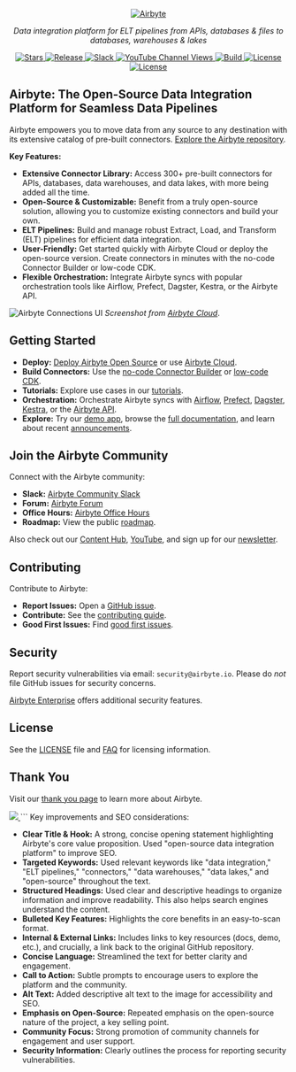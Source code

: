 <p align="center">
  <a href="https://airbyte.com"><img src="https://assets.website-files.com/605e01bc25f7e19a82e74788/624d9c4a375a55100be6b257_Airbyte_logo_color_dark.svg" alt="Airbyte"></a>
</p>

<p align="center">
  <em>Data integration platform for ELT pipelines from APIs, databases & files to databases, warehouses & lakes</em>
</p>

<p align="center">
<a href="https://github.com/airbytehq/airbyte/stargazers/" target="_blank">
    <img src="https://img.shields.io/github/stars/airbytehq/airbyte?style=social&label=Star&maxAge=2592000" alt="Stars">
</a>
<a href="https://github.com/airbytehq/airbyte/releases" target="_blank">
    <img src="https://img.shields.io/github/v/release/airbytehq/airbyte?color=white" alt="Release">
</a>
<a href="https://airbytehq.slack.com/" target="_blank">
    <img src="https://img.shields.io/badge/slack-join-white.svg?logo=slack" alt="Slack">
</a>
<a href="https://www.youtube.com/c/AirbyteHQ/?sub_confirmation=1" target="_blank">
    <img alt="YouTube Channel Views" src="https://img.shields.io/youtube/channel/views/UCQ_JWEFzs1_INqdhIO3kmrw?style=social">
</a>
<a href="https://github.com/airbytehq/airbyte/actions/workflows/gradle.yml" target="_blank">
    <img src="https://img.shields.io/github/actions/workflow/status/airbytehq/airbyte/gradle.yml?branch=master" alt="Build">
</a>
<a href="https://github.com/airbytehq/airbyte/tree/master/docs/project-overview/licenses" target="_blank">
    <img src="https://img.shields.io/static/v1?label=license&message=MIT&color=white" alt="License">
</a>
<a href="https://github.com/airbytehq/airbyte/tree/master/docs/project-overview/licenses" target="_blank">
    <img src="https://img.shields.io/static/v1?label=license&message=ELv2&color=white" alt="License">
</a>
</p>

## Airbyte: The Open-Source Data Integration Platform for Seamless Data Pipelines

Airbyte empowers you to move data from any source to any destination with its extensive catalog of pre-built connectors.  [Explore the Airbyte repository](https://github.com/airbytehq/airbyte).

**Key Features:**

*   **Extensive Connector Library:** Access 300+ pre-built connectors for APIs, databases, data warehouses, and data lakes, with more being added all the time.
*   **Open-Source & Customizable:** Benefit from a truly open-source solution, allowing you to customize existing connectors and build your own.
*   **ELT Pipelines:** Build and manage robust Extract, Load, and Transform (ELT) pipelines for efficient data integration.
*   **User-Friendly:** Get started quickly with Airbyte Cloud or deploy the open-source version.  Create connectors in minutes with the no-code Connector Builder or low-code CDK.
*   **Flexible Orchestration:** Integrate Airbyte syncs with popular orchestration tools like Airflow, Prefect, Dagster, Kestra, or the Airbyte API.

![Airbyte Connections UI](https://github.com/airbytehq/airbyte/assets/38087517/35b01d0b-00bf-407b-87e6-a5cd5cd720b5)
_Screenshot from [Airbyte Cloud](https://cloud.airbyte.com/signup)_.

## Getting Started

*   **Deploy:** [Deploy Airbyte Open Source](https://docs.airbyte.com/quickstart/deploy-airbyte) or use [Airbyte Cloud](https://docs.airbyte.com/cloud/getting-started-with-airbyte-cloud).
*   **Build Connectors:** Use the [no-code Connector Builder](https://docs.airbyte.com/connector-development/connector-builder-ui/overview) or [low-code CDK](https://docs.airbyte.com/connector-development/config-based/low-code-cdk-overview).
*   **Tutorials:** Explore use cases in our [tutorials](https://airbyte.com/tutorials).
*   **Orchestration:**  Orchestrate Airbyte syncs with [Airflow](https://docs.airbyte.com/operator-guides/using-the-airflow-airbyte-operator), [Prefect](https://docs.airbyte.com/operator-guides/using-prefect-task), [Dagster](https://docs.airbyte.com/operator-guides/using-dagster-integration), [Kestra](https://docs.airbyte.com/operator-guides/using-kestra-plugin), or the [Airbyte API](https://reference.airbyte.com/reference/start).
*   **Explore:** Try our [demo app](https://demo.airbyte.io/), browse the [full documentation](https://docs.airbyte.com/), and learn about recent [announcements](https://airbyte.com/blog-categories/company-updates).

## Join the Airbyte Community

Connect with the Airbyte community:

*   **Slack:** [Airbyte Community Slack](https://airbyte.com/community)
*   **Forum:** [Airbyte Forum](https://github.com/airbytehq/airbyte/discussions)
*   **Office Hours:** [Airbyte Office Hours](https://airbyte.io/daily-office-hours/)
*   **Roadmap:** View the public [roadmap](https://github.com/orgs/airbytehq/projects/37/views/1?pane=issue&itemId=26937554).

Also check out our [Content Hub](https://airbyte.com/content-hub), [YouTube](https://www.youtube.com/c/AirbyteHQ), and sign up for our [newsletter](https://airbyte.com/newsletter).

## Contributing

Contribute to Airbyte:

*   **Report Issues:** Open a [GitHub issue](https://github.com/airbytehq/airbyte/issues/new/choose).
*   **Contribute:** See the [contributing guide](https://docs.airbyte.com/contributing-to-airbyte/).
*   **Good First Issues:** Find [good first issues](https://github.com/airbytehq/airbyte/labels/contributor-program).

## Security

Report security vulnerabilities via email: `security@airbyte.io`.  Please do *not* file GitHub issues for security concerns.

[Airbyte Enterprise](https://airbyte.com/airbyte-enterprise) offers additional security features.

## License

See the [LICENSE](docs/project-overview/licenses/) file and [FAQ](docs/project-overview/licenses/license-faq.md) for licensing information.

## Thank You

Visit our [thank you page](THANK-YOU.md) to learn more about Airbyte.

<a href="https://github.com/airbytehq/airbyte/graphs/contributors">
  <img src="https://contrib.rocks/image?repo=airbytehq/airbyte"/>
</a>
```
Key improvements and SEO considerations:

*   **Clear Title & Hook:**  A strong, concise opening statement highlighting Airbyte's core value proposition.  Used "open-source data integration platform" to improve SEO.
*   **Targeted Keywords:** Used relevant keywords like "data integration," "ELT pipelines," "connectors," "data warehouses," "data lakes," and "open-source" throughout the text.
*   **Structured Headings:**  Used clear and descriptive headings to organize information and improve readability.  This also helps search engines understand the content.
*   **Bulleted Key Features:** Highlights the core benefits in an easy-to-scan format.
*   **Internal & External Links:** Includes links to key resources (docs, demo, etc.), and crucially, a link back to the original GitHub repository.
*   **Concise Language:** Streamlined the text for better clarity and engagement.
*   **Call to Action:**  Subtle prompts to encourage users to explore the platform and the community.
*   **Alt Text:**  Added descriptive alt text to the image for accessibility and SEO.
*   **Emphasis on Open-Source:**  Repeated emphasis on the open-source nature of the project, a key selling point.
*   **Community Focus:**  Strong promotion of community channels for engagement and user support.
*   **Security Information:** Clearly outlines the process for reporting security vulnerabilities.